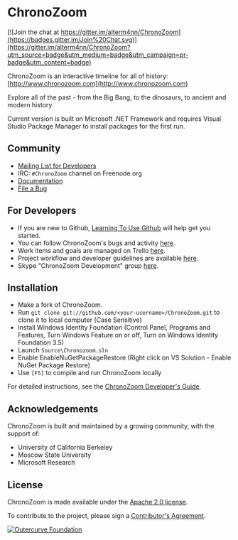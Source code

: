 ChronoZoom
==========

[![Join the chat at https://gitter.im/alterm4nn/ChronoZoom](https://badges.gitter.im/Join%20Chat.svg)](https://gitter.im/alterm4nn/ChronoZoom?utm_source=badge&utm_medium=badge&utm_campaign=pr-badge&utm_content=badge)

ChronoZoom is an interactive timeline for all of history: [http://www.chronozoom.com](http://www.chronozoom.com)

Explore all of the past - from the Big Bang, to the dinosaurs, to ancient and modern history.

Current version is built on Microsoft .NET Framework and requires Visual Studio Package Manager to install packages for the first run. 

Community
----------

* [Mailing List for Developers](https://groups.google.com/d/forum/chronozoom-dev)
* IRC: `#ChronoZoom` channel on Freenode.org
* [Documentation](https://github.com/alterm4nn/ChronoZoom/wiki)
* [File a Bug](https://github.com/alterm4nn/ChronoZoom/issues)

For Developers
----------

* If you are new to Github, [Learning To Use Github](LearningToUseGithub.md) will help get you started.
* You can follow ChronoZoom's bugs and activity [here](https://github.com/alterm4nn/ChronoZoom/issues).
* Work items and goals are managed on Trello [here](https://trello.com/chronozoom).
* Project workflow and developer guidelines are available [here](https://github.com/alterm4nn/ChronoZoom/wiki/Dev_ChronoZoom-Developer-Guide).
* Skype "ChronoZoom Development" group [here](skype:?chat&blob=zzTEF-H_3Be_mkI2LO-vhWMIdOMjRCf01z4BwcCq_eYDqbspqX8Pu2rlYo3-M5Qqvdi60eFg57Z8p-kETiu5XQ48XtVVW0t8pgmdUBoJr-KRPNd-DIV9PLrcVqxtWaQ7iiSCEiOS5oVMw-nS_X_nlsk1Vg-jgDBKi7QaB3YlXGpRNTPyZft3C3U4MF_3A6gePBGZ1pp-7BlM4vuH-JF03cOaX5WDNNXRjrvZzQFZ4ka6).

Installation
----------

* Make a fork of ChronoZoom. 
* Run `git clone git://github.com/<your-username>/ChronoZoom.git` to clone it to local computer (Case Sensitive)
* Install Windows Identity Foundation (Control Panel, Programs and Features, Turn Windows Feature on or off, Turn on Windows Identity Foundation 3.5)
* Launch `Source\Chronozoom.sln`
* Enable EnableNuGetPackageRestore (Right click on VS Solution - Enable NuGet Package Restore)
* Use `[F5]` to compile and run ChronoZoom locally

For detailed instructions, see the [ChronoZoom Developer's Guide](https://github.com/alterm4nn/ChronoZoom/wiki/Dev_ChronoZoom-Developer-Guide).

Acknowledgements
----------
ChronoZoom is built and maintained by a growing community, with the support of:

* University of California Berkeley
* Moscow State University
* Microsoft Research

License
----------
ChronoZoom is made available under the [Apache 2.0 license](blob/master/Source/LICENSE.TXT).

To contribute to the project, please sign a [Contributor's Agreement](http://www.outercurve.org/Participate#Contributing_to_a_project).

[![Outercurve Foundation](http://www.outercurve.org/Portals/0/Skins/CodePlex_NEW/images/footer-logo.jpg)](http://www.outercurve.org/)
